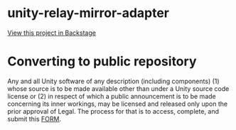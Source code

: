 # unity-relay-mirror-adapter
[View this project in Backstage](https://backstage.corp.unity3d.com/catalog/default/component/unity-relay-mirror-adapter) <br/>
# Converting to public repository
Any and all Unity software of any description (including components) (1) whose source is to be made available other than under a Unity source code license or (2) in respect of which a public announcement is to be made concerning its inner workings, may be licensed and released only upon the prior approval of Legal.
The process for that is to access, complete, and submit this [FORM](https://docs.google.com/forms/d/e/1FAIpQLSe3H6PARLPIkWVjdB_zMvuIuIVtrqNiGlEt1yshkMCmCMirvA/viewform).
